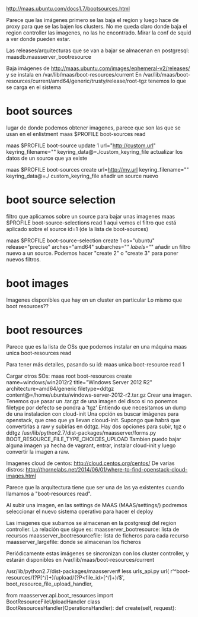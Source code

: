http://maas.ubuntu.com/docs1.7/bootsources.html

Parece que las imágenes primero se las baja el region y luego hace de proxy para que se las bajen los clusters. No me queda claro donde baja el region controller las imagenes, no las he encontrado. Mirar la conf de squid a ver donde pueden estar.

Las releases/arquitecturas que se van a bajar se almacenan en postgresql: maasdb.maasserver_bootresource

Baja imágenes de http://maas.ubuntu.com/images/ephemeral-v2/releases/ y se instala en /var/lib/maas/boot-resources/current
En /var/lib/maas/boot-resources/current/amd64/generic/trusty/release/root-tgz tenemos lo que se carga en el sistema




# boot sources
lugar de donde podemos obtener imagenes, parece que son las que se usan en el enlistment
maas $PROFILE boot-sources read

maas $PROFILE boot-source update 1 url="http://custom.url" keyring_filename="" keyring_data@=./custom_keyring_file
  actualizar los datos de un source que ya existe

maas $PROFILE boot-sources create url=http://my.url keyring_filename="" keyring_data@=./ custom_keyring_file
  añadir un source nuevo


# boot source selection
filtro que aplicamos sobre un source para bajar unas imagenes
maas $PROFILE boot-source-selections read 1
  aqui vemos el filtro que está aplicado sobre el source id=1 (de la lista de boot-sources)

maas $PROFILE boot-source-selection create 1 os="ubuntu" release="precise" arches="amd64" subarches="*" labels="*"
  añadir un filtro nuevo a un source. Podemos hacer "create 2" o "create 3" para poner nuevos filtros.



# boot images
Imagenes disponibles que hay en un cluster en particular
Lo mismo que boot resources??


# boot resources
Parece que es la lista de OSs que podemos instalar en una máquina
maas unica boot-resources read

Para tener más detalles, pasando su id:
maas unica boot-resource read 1


Cargar otros SOs:
maas root boot-resources create name=windows/win2012r2 title="Windows Server 2012 R2" architecture=amd64/generic filetype=ddtgz content@=/home/ubuntu/windows-server-2012-r2.tar.gz
  Crear una imagen. Tenemos que pasar un .tar.gz de una imagen del disco
  si no ponemos filetype por defecto se pondra a 'tgz'
  Entiendo que necesitamos un dump de una instalacion con cloud-init
  Una opción es buscar imágenes para openstack, que creo que ya llevan clooud-init. Supongo que habrá que convertirlas a raw y subirlas en ddtgz.
  Hay dos opciones para subir, tgz o ddtgz /usr/lib/python2.7/dist-packages/maasserver/forms.py BOOT_RESOURCE_FILE_TYPE_CHOICES_UPLOAD
  Tambien puedo bajar alguna imagen ya hecha de vagrant, entrar, instalar cloud-init y luego convertir la imagen a raw.

  Imagenes cloud de centos: http://cloud.centos.org/centos/
  De varias distros: http://thornelabs.net/2014/06/01/where-to-find-openstack-cloud-images.html

Parece que la arquitectura tiene que ser una de las ya existentes cuando llamamos a "boot-resources read".

Al subir una imagen, en las settings de MAAS (MAAS/settings/) podremos seleccionar el nuevo sistema operativo para hacer el deploy

Las imagenes que subamos se almacenan en la postgresql del region controller.
La relación que sigue es:
maasserver_bootresource: lista de recursos
maasserver_bootresourcefile: lista de ficheros para cada recurso
maasserver_largefile: donde se almacenan los ficheros

Periódicamente estas imágenes se sincronizan con los cluster controller, y estarán disponibles en /var/lib/maas/boot-resources/current

/usr/lib/python2.7/dist-packages/maasserver# less urls_api.py
    url(
        r'^boot-resources/(?P<id>[^/]+)/upload/(?P<file_id>[^/]+)/$',
        boot_resource_file_upload_handler,

from maasserver.api.boot_resources import BootResourceFileUploadHandler
class BootResourcesHandler(OperationsHandler):
    def create(self, request):





